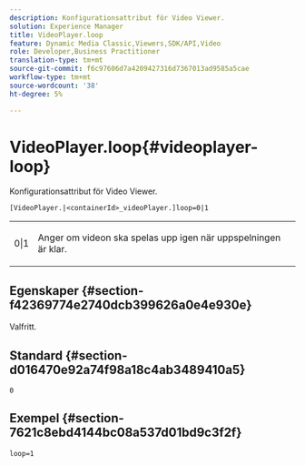 ```yaml
---
description: Konfigurationsattribut för Video Viewer.
solution: Experience Manager
title: VideoPlayer.loop
feature: Dynamic Media Classic,Viewers,SDK/API,Video
role: Developer,Business Practitioner
translation-type: tm+mt
source-git-commit: f6c97606d7a4209427316d7367013ad9585a5cae
workflow-type: tm+mt
source-wordcount: '38'
ht-degree: 5%

---
```



# VideoPlayer.loop{#videoplayer-loop}

Konfigurationsattribut för Video Viewer.

`[VideoPlayer.|<containerId>_videoPlayer.]loop=0|1`

<table id="table_C616483932C2482CA9794DDD7313FD7C"> 
 <tbody> 
  <tr> 
   <td colname="col1"> <p> <span class="codeph"> 0|1  </span> </p> </td> 
   <td colname="col2"> <p> Anger om videon ska spelas upp igen när uppspelningen är klar. </p> </td> 
  </tr> 
 </tbody> 
</table>

## Egenskaper {#section-f42369774e2740dcb399626a0e4e930e}

Valfritt.

## Standard {#section-d016470e92a74f98a18c4ab3489410a5}

`0`

## Exempel {#section-7621c8ebd4144bc08a537d01bd9c3f2f}

```
loop=1
```


